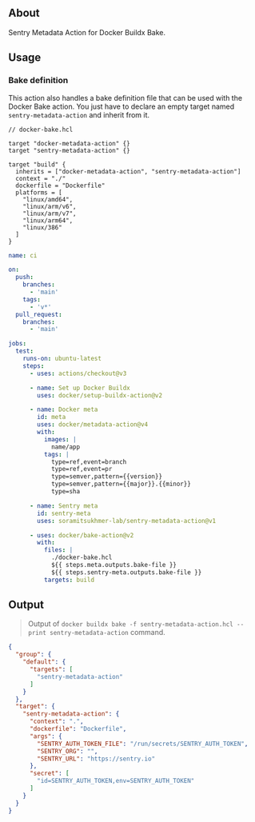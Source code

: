 ## About

Sentry Metadata Action for Docker Buildx Bake.

## Usage

### Bake definition

This action also handles a bake definition file that can be used with the Docker Bake action. You just have to declare an empty target named `sentry-metadata-action` and inherit from it.

```hcl
// docker-bake.hcl

target "docker-metadata-action" {}
target "sentry-metadata-action" {}

target "build" {
  inherits = ["docker-metadata-action", "sentry-metadata-action"]
  context = "./"
  dockerfile = "Dockerfile"
  platforms = [
    "linux/amd64",
    "linux/arm/v6",
    "linux/arm/v7",
    "linux/arm64",
    "linux/386"
  ]
}
```

```yml
name: ci

on:
  push:
    branches:
      - 'main'
    tags:
      - 'v*'
  pull_request:
    branches:
      - 'main'

jobs:
  test:
    runs-on: ubuntu-latest
    steps:
      - uses: actions/checkout@v3

      - name: Set up Docker Buildx
        uses: docker/setup-buildx-action@v2

      - name: Docker meta
        id: meta
        uses: docker/metadata-action@v4
        with:
          images: |
            name/app
          tags: |
            type=ref,event=branch
            type=ref,event=pr
            type=semver,pattern={{version}}
            type=semver,pattern={{major}}.{{minor}}
            type=sha

      - name: Sentry meta
        id: sentry-meta
        uses: soramitsukhmer-lab/sentry-metadata-action@v1

      - uses: docker/bake-action@v2
        with:
          files: |
            ./docker-bake.hcl
            ${{ steps.meta.outputs.bake-file }}
            ${{ steps.sentry-meta.outputs.bake-file }}
          targets: build
```

## Output
> Output of `docker buildx bake -f sentry-metadata-action.hcl --print sentry-metadata-action` command.

```json
{
  "group": {
    "default": {
      "targets": [
        "sentry-metadata-action"
      ]
    }
  },
  "target": {
    "sentry-metadata-action": {
      "context": ".",
      "dockerfile": "Dockerfile",
      "args": {
        "SENTRY_AUTH_TOKEN_FILE": "/run/secrets/SENTRY_AUTH_TOKEN",
        "SENTRY_ORG": "",
        "SENTRY_URL": "https://sentry.io"
      },
      "secret": [
        "id=SENTRY_AUTH_TOKEN,env=SENTRY_AUTH_TOKEN"
      ]
    }
  }
}
```
